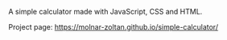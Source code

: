 A simple calculator made with JavaScript, CSS and HTML.

Project page: https://molnar-zoltan.github.io/simple-calculator/
